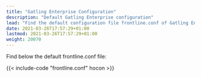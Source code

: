 ```yaml
---
title: "Gatling Enterprise Configuration"
description: "Default Gatling Enterprise configuration"
lead: "Find the default configuration file frontline.conf of Gatling Enterprise"
date: 2021-03-26T17:57:29+01:00
lastmod: 2021-03-26T17:57:29+01:00
weight: 20070
---
```


Find below the default frontline.conf file:

{{< include-code "frontline.conf" hocon >}}
